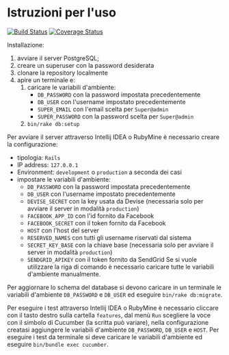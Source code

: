 # Istruzioni per l'uso
[![Build Status](https://travis-ci.org/aserpi/Tesi.svg?branch=feature/edit_resources)](https://travis-ci.org/aserpi/Tesi)
[![Coverage Status](https://coveralls.io/repos/github/aserpi/Tesi/badge.svg?branch=feature/edit_resources)](https://coveralls.io/github/aserpi/Tesi?branch=feature/edit_resources)

Installazione:
1. avviare il server PostgreSQL;
2. creare un superuser con la password desiderata
3. clonare la repository localmente
4. apire un terminale e:
   1. caricare le variabili d'ambiente:
       * `DB_PASSWORD` con la password impostata precedentemente
       * `DB_USER` con l'username impostato precedentemente
       * `SUPER_EMAIL` con l'email scelta per `Super@admin`
       * `SUPER_PASSWORD` con la password scelta per `Super@admin`
   2. `bin/rake db:setup`

Per avviare il server attraverso Intellij IDEA o RubyMine è necessario creare la configurazione:
   * tipologia: `Rails`
   * IP address: `127.0.0.1`
   * Environment: `development` o `production` a seconda dei casi
   * impostare le variabili d'ambiente:
       * `DB_PASSWORD` con la password impostata precedentemente
       * `DB_USER` con l'username impostato precedentemente
       * `DEVISE_SECRET` con la key usata da Devise (necessaria solo per avviare il server in
       modalità `production`)
       * `FACEBOOK_APP_ID` con l'id fornito da Facebook
       * `FACEBOOK_SECRET` con il token fornito da Facebook
       * `HOST` con l'host del server
       * `RESERVED_NAMES` con tutti gli username riservati dal sistema
       * `SECRET_KEY_BASE` con la chiave base (necessaria solo per avviare il server in modalità
       `production`)
       * `SENDGRID_APIKEY` con il token fornito da SendGrid
Se si vuole utilizzare la riga di comando è necessario caricare tutte le variabili d'ambiente
manualmente.


Per aggiornare lo schema del database si devono caricare in un terminale le variabili d'ambiente
`DB_PASSWORD` e `DB_USER` ed eseguire `bin/rake db:migrate`.

Per eseguire i test attraverso Intellij IDEA o RubyMine è necessario cliccare con il tasto destro
sulla cartella `features`, dal menù `Run` scegliere la voce con il simbolo di Cucumber
(la scritta può variare), nella configurazione creatasi aggiungere le variabili d'ambiente
`DB_PASSWORD`, `DB_USER` e `HOST`.
Per eseguire i test da terminale si deve caricare le variabili d'ambiente ed eseguire `bin/bundle exec cucumber`.
